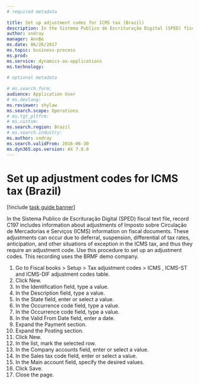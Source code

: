 ```yaml
--- 
# required metadata 
 
title: Set up adjustment codes for ICMS tax (Brazil)
description: In the Sistema Publico de Escrituração Digital (SPED) fiscal text file, record C197 includes information about adjustments of Imposto sobre Circulação de Mercadorias e Serviços (ICMS) information on fiscal documents. 
author: sndray
manager: AnnBe 
ms.date: 06/26/2017
ms.topic: business-process 
ms.prod:  
ms.service: dynamics-ax-applications 
ms.technology:  
 
# optional metadata 
 
# ms.search.form:   
audience: Application User 
# ms.devlang:  
ms.reviewer: shylaw
ms.search.scope: Operations 
# ms.tgt_pltfrm:  
# ms.custom:  
ms.search.region: Brazil
# ms.search.industry: 
ms.author: sndray
ms.search.validFrom: 2016-06-30 
ms.dyn365.ops.version: AX 7.0.0 
---
```

# Set up adjustment codes for ICMS tax (Brazil)

[!include [task guide banner](../../includes/task-guide-banner.md)]

In the Sistema Publico de Escrituração Digital (SPED) fiscal text file, record C197 includes information about adjustments of Imposto sobre Circulação de Mercadorias e Serviços (ICMS) information on fiscal documents. These adjustments can occur due to deferral, suspension, differential of tax rates, anticipation, and other situations of exception in the ICMS tax, and thus they require an adjustment code. Use this procedure to set up an adjustment codes. This recording uses the BRMF demo company.

1. Go to Fiscal books > Setup > Tax adjustment codes > ICMS , ICMS-ST and ICMS-DIF adjustment codes table.
2. Click New.
3. In the Identification field, type a value.
4. In the Description field, type a value.
5. In the State field, enter or select a value.
6. In the Occurrence code field, type a value.
7. In the Occurrence code field, type a value.
8. In the Valid From Date field, enter a date.
9. Expand the Payment section.
10. Expand the Posting section.
11. Click New.
12. In the list, mark the selected row.
13. In the Company accounts field, enter or select a value.
14. In the Sales tax code field, enter or select a value.
15. In the Main account field, specify the desired values.
16. Click Save.
17. Close the page.


